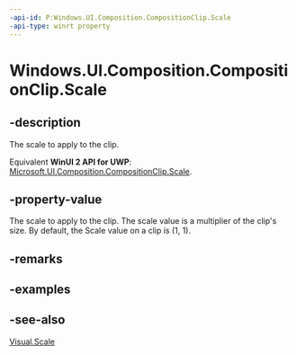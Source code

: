 ```yaml
---
-api-id: P:Windows.UI.Composition.CompositionClip.Scale
-api-type: winrt property
---
```


<!-- Property syntax
public Windows.Foundation.Numerics.Vector2 Scale { get;  set; }
-->

# Windows.UI.Composition.CompositionClip.Scale

## -description
The scale to apply to the clip.

Equivalent **WinUI 2 API for UWP**: [Microsoft.UI.Composition.CompositionClip.Scale](/windows/winui/api/microsoft.ui.composition.compositionclip.scale).

## -property-value
The scale to apply to the clip. The scale value is a multiplier of the clip's size. By default, the Scale value on a clip is (1, 1).

## -remarks

## -examples

## -see-also
[Visual.Scale](visual_scale.md)
